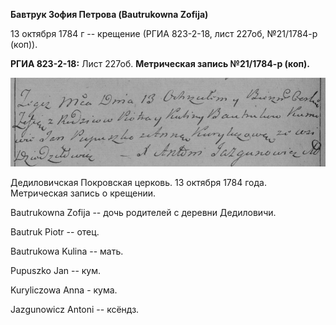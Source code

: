 **Бавтрук Зофия Петрова (Bautrukowna Zofija)**

13 октября 1784 г -- крещение (РГИА 823-2-18, лист 227об, №21/1784-р
(коп)).

**РГИА 823-2-18:** Лист 227об. **Метрическая запись №21/1784-р (коп).**

![](./media/2114077fef2b8d5e48a8a91781eef13a9ad2474f.png)

Дедиловичская Покровская церковь. 13 октября 1784 года. Метрическая
запись о крещении.

Bautrukowna Zofija -- дочь родителей с деревни Дедиловичи.

Bautruk Piotr -- отец.

Bautrukowa Kulina -- мать.

Pupuszko Jan -- кум.

Kuryliczowa Anna - кума.

Jazgunowicz Antoni -- ксёндз.
